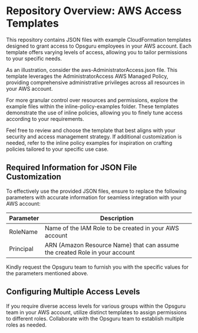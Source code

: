# Repository Overview: AWS Access Templates

This repository contains JSON files with example CloudFormation templates designed to grant access to Opsguru employees in your AWS account. Each template offers varying levels of access, allowing you to tailor permissions to your specific needs.

As an illustration, consider the aws-AdministratorAccess.json file. This template leverages the AdministratorAccess AWS Managed Policy, providing comprehensive administrative privileges across all resources in your AWS account.

For more granular control over resources and permissions, explore the example files within the inline-policy-examples folder. These templates demonstrate the use of inline policies, allowing you to finely tune access according to your requirements.

Feel free to review and choose the template that best aligns with your security and access management strategy. If additional customization is needed, refer to the inline policy examples for inspiration on crafting policies tailored to your specific use case.

## Required Information for JSON File Customization

To effectively use the provided JSON files, ensure to replace the following parameters with accurate information for seamless integration with your AWS account:

Parameter  | Description
---------  | -----------
RoleName   | Name of the IAM Role to be created in your AWS account
Principal  | ARN (Amazon Resource Name) that can assume the created Role in your account


Kindly request the Opsguru team to furnish you with the specific values for the parameters mentioned above.

## Configuring Multiple Access Levels 

If you require diverse access levels for various groups within the Opsguru team in your AWS account, utilize distinct templates to assign permissions to different roles. Collaborate with the Opsguru team to establish multiple roles as needed.